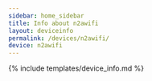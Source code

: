 ```yaml
---
sidebar: home_sidebar
title: Info about n2awifi
layout: deviceinfo
permalink: /devices/n2awifi/
device: n2awifi
---
```

{% include templates/device_info.md %}
